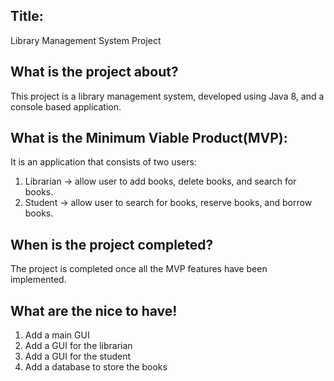 ## Title: 

Library Management System Project

## What is the project about? 

This project is a library management system, developed using Java 8,
and a console based application.

## What is the Minimum Viable Product(MVP): 

It is an application that consists of two users:
1. Librarian -> allow user to add books, delete books, and search for books.
2. Student -> allow user to search for books, reserve books, and borrow books.

## When is the project completed?

The project is completed once all the MVP features have been implemented.

## What are the nice to have!

1. Add a main GUI
2. Add a GUI for the librarian
3. Add a GUI for the student
4. Add a database to store the books


